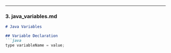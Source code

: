 
---

### **3. java_variables.md**
```markdown
# Java Variables

## Variable Declaration
```java
type variableName = value;